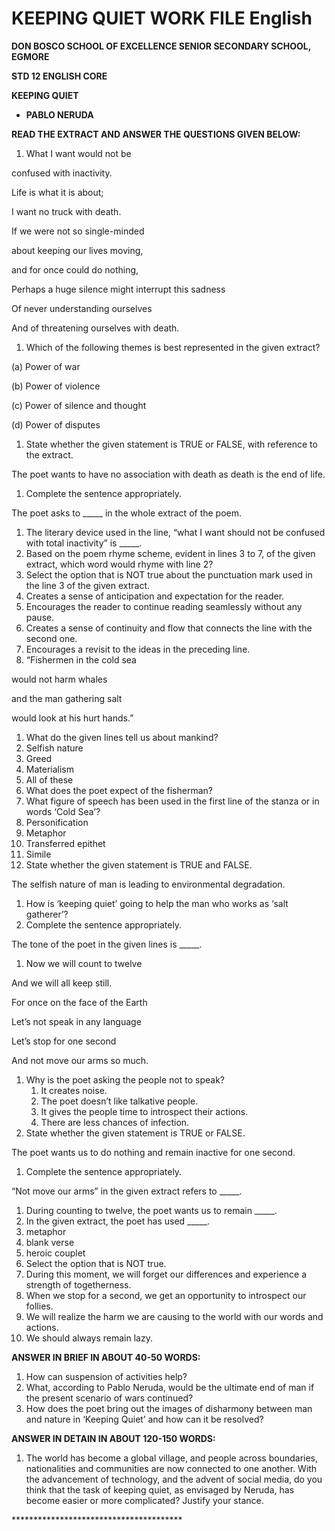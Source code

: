 # KEEPING QUIET WORK FILE English

**DON BOSCO SCHOOL OF EXCELLENCE SENIOR SECONDARY SCHOOL, EGMORE**

**STD 12 ENGLISH CORE**

**KEEPING QUIET**

* **PABLO NERUDA**

**READ THE EXTRACT AND ANSWER THE QUESTIONS GIVEN BELOW:**

1. What I want would not be

confused with inactivity.

Life is what it is about;

I want no truck with death.

If we were not so single-minded

about keeping our lives moving,

and for once could do nothing,

Perhaps a huge silence might interrupt this sadness

Of never understanding ourselves

And of threatening ourselves with death.

1. Which of the following themes is best represented in the given extract?

(a) Power of war

(b) Power of violence

(c) Power of silence and thought

(d) Power of disputes

1. State whether the given statement is TRUE or FALSE, with reference to the extract.

The poet wants to have no association with death as death is the end of life.

1. Complete the sentence appropriately.

The poet asks to \_\_\_\_\_ in the whole extract of the poem.

1. The literary device used in the line, “what I want should not be confused with total inactivity” is \_\_\_\_\_.
2. Based on the poem rhyme scheme, evident in lines 3 to 7, of the given extract, which word would rhyme with line 2?
3. Select the option that is NOT true about the punctuation mark used in the line 3 of the given extract.
4. Creates a sense of anticipation and expectation for the reader.
5. Encourages the reader to continue reading seamlessly without any pause.
6. Creates a sense of continuity and flow that connects the line with the second one.
7. Encourages a revisit to the ideas in the preceding line.
8. “Fishermen in the cold sea

would not harm whales

and the man gathering salt

would look at his hurt hands.”

1. What do the given lines tell us about mankind?
2. Selfish nature
3. Greed
4. Materialism
5. All of these
6. What does the poet expect of the fisherman?
7. What figure of speech has been used in the first line of the stanza or in words ‘Cold Sea’?
8. Personification
9. Metaphor
10. Transferred epithet
11. Simile
12. State whether the given statement is TRUE and FALSE.

The selfish nature of man is leading to environmental degradation.

1. How is ‘keeping quiet’ going to help the man who works as ‘salt gatherer’?
2. Complete the sentence appropriately.

The tone of the poet in the given lines is \_\_\_\_\_.

1. Now we will count to twelve

And we will all keep still.

For once on the face of the Earth

Let’s not speak in any language

Let’s stop for one second

And not move our arms so much.

1. Why is the poet asking the people not to speak?
   1. It creates noise.
   2. The poet doesn’t like talkative people.
   3. It gives the people time to introspect their actions.
   4. There are less chances of infection.
2. State whether the given statement is TRUE or FALSE.

The poet wants us to do nothing and remain inactive for one second.

1. Complete the sentence appropriately.

“Not move our arms” in the given extract refers to \_\_\_\_\_.

1. During counting to twelve, the poet wants us to remain \_\_\_\_\_.
2. In the given extract, the poet has used \_\_\_\_\_.
3. metaphor
4. blank verse
5. heroic couplet
6. Select the option that is NOT true.
7. During this moment, we will forget our differences and experience a strength of togetherness.
8. When we stop for a second, we get an opportunity to introspect our follies.
9. We will realize the harm we are causing to the world with our words and actions.
10. We should always remain lazy.

**ANSWER IN BRIEF IN ABOUT 40-50 WORDS:**

1. How can suspension of activities help?
2. What, according to Pablo Neruda, would be the ultimate end of man if the present scenario of wars continued?
3. How does the poet bring out the images of disharmony between man and nature in ‘Keeping Quiet’ and how can it be resolved?

**ANSWER IN DETAIN IN ABOUT 120-150 WORDS:**

1. The world has become a global village, and people across boundaries, nationalities and communities are now connected to one another. With the advancement of technology, and the advent of social media, do you think that the task of keeping quiet, as envisaged by Neruda, has become easier or more complicated? Justify your stance.

\*\*\*\*\*\*\*\*\*\*\*\*\*\*\*\*\*\*\*\*\*\*\*\*\*\*\*\*\*\*\*\*\*\*\*\*\*\*\*
